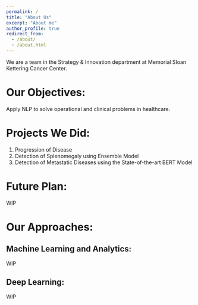 ```yaml
---
permalink: /
title: "About Us"
excerpt: "About me"
author_profile: true
redirect_from: 
  - /about/
  - /about.html
---
```


We are a team in the Strategy & Innovation department at Memorial Sloan Kettering Cancer Center.

Our Objectives:
======
Apply NLP to solve operational and clinical problems in healthcare.

Projects We Did:
======
1. Progression of Disease
2. Detection of Splenomegaly using Ensemble Model
3. Detection of Metastatic Diseases using the State-of-the-art BERT Model

Future Plan:
======
WIP

Our Approaches:
======

Machine Learning and Analytics:
------
WIP

Deep Learning:
------
WIP
